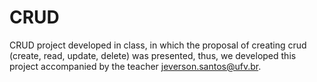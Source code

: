 # CRUD
CRUD project developed in class, in which the proposal of creating crud (create, read, update, delete) was presented, thus, we developed this project accompanied by the teacher jeverson.santos@ufv.br. 
